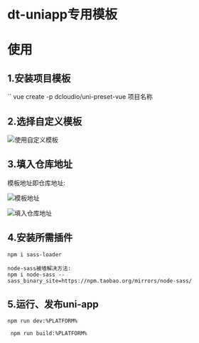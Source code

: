 # dt-uniapp专用模板
# 使用

## 1.安装项目模板

`` vue create -p dcloudio/uni-preset-vue 项目名称

## 2.选择自定义模板

![使用自定义模板](http://yanxuan.nosdn.127.net/2a8f418e2e5633228a739a58eef77cd7.png)

## 3.填入仓库地址

模板地址即仓库地址:

![模板地址](http://yanxuan.nosdn.127.net/46ea1808bbeff69a0f9fe601b878287c.png)

![填入仓库地址](http://yanxuan.nosdn.127.net/f2322eb9f87d15eb41afc2bfcb4dffca.png)

## 4.安装所需插件

```npm i sass-loader ```

```
node-sass被墙解决方法:
npm i node-sass --sass_binary_site=https://npm.taobao.org/mirrors/node-sass/
```

## 5.运行、发布uni-app

``npm run dev:%PLATFORM%``

`` npm run build:%PLATFORM%``

